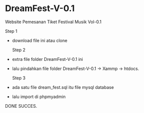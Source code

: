 # DreamFest-V-0.1
Website Pemesanan Tiket Festival Musik Vol-0.1

  Step 1 
- download file ini atau clone 

  Step 2
- extra file folder DreamFest-V-0.1 ini 
- lalu pindahkan file folder DreamFest-V-0.1 -> Xammp -> htdocs.


  Step 3
- ada satu file dream_fest.sql itu file mysql database 
- lalu import di phpmyadmin

DONE SUCCES.
